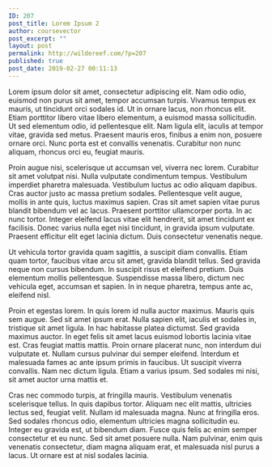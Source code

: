 ```yaml
---
ID: 207
post_title: Lorem Ipsum 2
author: coursevector
post_excerpt: ""
layout: post
permalink: http://wildereef.com/?p=207
published: true
post_date: 2019-02-27 00:11:13
---
```

Lorem ipsum dolor sit amet, consectetur adipiscing elit. Nam odio odio, euismod non purus sit amet, tempor accumsan turpis. Vivamus tempus ex mauris, ut tincidunt orci sodales id. Ut in ornare lacus, non rhoncus elit. Etiam porttitor libero vitae libero elementum, a euismod massa sollicitudin. Ut sed elementum odio, id pellentesque elit. Nam ligula elit, iaculis at tempor vitae, gravida sed metus. Praesent mauris eros, finibus a enim non, posuere ornare orci. Nunc porta est et convallis venenatis. Curabitur non nunc aliquam, rhoncus orci eu, feugiat mauris.

Proin augue nisi, scelerisque ut accumsan vel, viverra nec lorem. Curabitur sit amet volutpat nisi. Nulla vulputate condimentum tempus. Vestibulum imperdiet pharetra malesuada. Vestibulum luctus ac odio aliquam dapibus. Cras auctor justo ac massa pretium sodales. Pellentesque velit augue, mollis in ante quis, luctus maximus sapien. Cras sit amet sapien vitae purus blandit bibendum vel ac lacus. Praesent porttitor ullamcorper porta. In ac nunc tortor. Integer eleifend lacus vitae elit hendrerit, sit amet tincidunt ex facilisis. Donec varius nulla eget nisi tincidunt, in gravida ipsum vulputate. Praesent efficitur elit eget lacinia dictum. Duis consectetur venenatis neque.

Ut vehicula tortor gravida quam sagittis, a suscipit diam convallis. Etiam quam tortor, faucibus vitae arcu sit amet, gravida blandit tellus. Sed gravida neque non cursus bibendum. In suscipit risus et eleifend pretium. Duis elementum mollis pellentesque. Suspendisse massa libero, dictum nec vehicula eget, accumsan et sapien. In in neque pharetra, tempus ante ac, eleifend nisl.

Proin et egestas lorem. In quis lorem id nulla auctor maximus. Mauris quis sem augue. Sed sit amet ipsum erat. Nulla sapien elit, iaculis et sodales in, tristique sit amet ligula. In hac habitasse platea dictumst. Sed gravida maximus auctor. In eget felis sit amet lacus euismod lobortis lacinia vitae est. Cras feugiat mattis mattis. Proin ornare placerat nunc, non interdum dui vulputate et. Nullam cursus pulvinar dui semper eleifend. Interdum et malesuada fames ac ante ipsum primis in faucibus. Ut suscipit viverra convallis. Nam nec dictum ligula. Etiam a varius ipsum. Sed sodales mi nisi, sit amet auctor urna mattis et.

Cras nec commodo turpis, at fringilla mauris. Vestibulum venenatis scelerisque tellus. In quis dapibus tortor. Aliquam nec elit mattis, ultricies lectus sed, feugiat velit. Nullam id malesuada magna. Nunc at fringilla eros. Sed sodales rhoncus odio, elementum ultricies magna sollicitudin eu. Integer eu gravida est, ut bibendum diam. Fusce quis felis ac enim semper consectetur et eu nunc. Sed sit amet posuere nulla. Nam pulvinar, enim quis venenatis consectetur, diam magna aliquam erat, et malesuada nisl purus a lacus. Ut ornare est at nisl sodales lacinia.